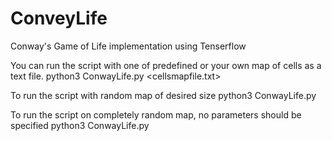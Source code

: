 # ConveyLife
Conway's Game of Life implementation using Tenserflow

You can run the script with one of predefined or your own map of cells as a text file.
python3 ConwayLife.py <cellsmapfile.txt>

To run the script with random map of desired size
python3 ConwayLife.py <width> <height> <aliveCellsNumber>
  
To run the script on completely random map, no parameters should be specified
python3 ConwayLife.py
